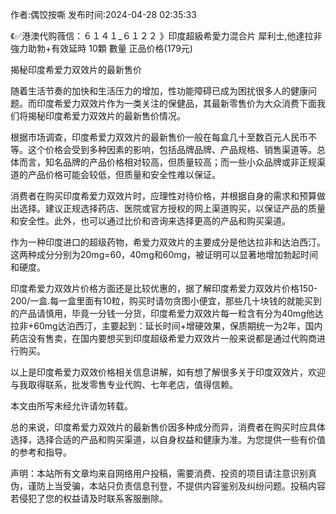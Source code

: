 <p>作者:偶饺按嘶 发布时间:2024-04-28 02:35:33</p>
<p>《✅港澳代购薇信：６１４１_６１２２ 》印度超級希愛力混合片 犀利士,他達拉非 強力助勃+有效延時 10顆 數量 正品价格(179元) </p>
									<p>揭秘印度希爱力双效片的最新售价</p><p>随着生活节奏的加快和生活压力的增加，性功能障碍已成为困扰很多人的健康问题。而印度希爱力双效片作为一类关注的保健品，其最新零售价为大众消费下面我们将揭秘印度希爱力双效片的最新售价情况。</p><p>根据市场调查，印度希爱力双效片的最新售价一般在每盒几十至数百元人民币不等。这个价格会受到多种因素的影响，包括品牌品牌、产品规格、销售渠道等。总体而言，知名品牌的产品价格相对较高，但质量较高；而一些小众品牌或非正规渠道的产品价格可能会较低，但质量和安全性难以保证。</p><p>消费者在购买印度希爱力双效片时，应理性对待价格，并根据自身的需求和预算做出选择。建议正规选择药店、医院或官方授权的网上渠道购买，以保证产品的质量和安全性。此外，也可以通过比价和咨询来选择更高的产品和购买渠道。</p><p></p><p></p><p>作为一种印度进口的超级药物，希爱力双效片的主要成分是他达拉非和达泊西汀。这两种成分分别为20mg=60，40mg和60mg，被证明可以显著地增加勃起时间和硬度。</p><p>印度希爱力双效片价格方面还是比较优惠的，据了解印度希爱力双效片价格150-200/一盒.每一盒里面有10粒，购买时请勿贪图小便宜，那些几十块钱的就能买到的产品请慎用，毕竟一分钱一分货，印度希爱力双效片每一粒含有分为40mg他达拉非+60mg达泊西汀，主要起到：延长时间+增硬效果，保质期统一为2年，国内葯店没有售卖，在国内要想买到印度超级希爱力双效片一般来说都是通过代购商进行购买。</p><p>以上是印度希爱力双效价格相关信息讲解，如有想了解很多关于印度双效片，欢迎与我取得联系，批发零售专业代购、七年老店，值得信赖。</p><p>本文由所写未经允许请勿转载。</p><p></p><p>总的来说，印度希爱力双效片的最新售价因多种成分而异，消费者在购买时应具体选择，选择合适的产品和购买渠道，以自身权益和健康为准。为您提供一些有价值的参考和指导。</p><p></p><p></p><p></p>				声明：本站所有文章均来自网络用户投稿，需要消费、投资的项目请注意识别真伪，谨防上当受骗，本站只负责信息刊登，不提供内容鉴别及纠纷问题。投稿内容若侵犯了您的权益请及时联系客服删除。				
